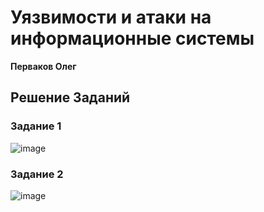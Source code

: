 # Уязвимости и атаки на информационные системы

**Перваков Олег**

## Решение Заданий 

### Задание 1
![image](https://github.com/user-attachments/assets/3e97e12a-4b77-4854-ae00-f76d5830f6eb)
### Задание 2
![image](https://github.com/user-attachments/assets/68852461-ddf7-47e1-9a00-24094b71981c)





